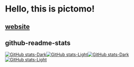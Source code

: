 # Hello, this is pictomo!

## [website](https://pictomo.github.io)

## github-readme-stats

[![GitHub stats-Dark](https://github-readme-stats.vercel.app/api?username=pictomo&show_icons=true&theme=jolly#gh-dark-mode-only)](https://github.com/anuraghazra/github-readme-stats#gh-dark-mode-only)[![GitHub stats-Light](https://github-readme-stats.vercel.app/api?username=pictomo&show_icons=true&theme=buefy#gh-light-mode-only)](https://github.com/anuraghazra/github-readme-stats#gh-light-mode-only)[![GitHub stats-Dark](https://github-readme-stats.vercel.app/api/top-langs/?username=pictomo&layout=pie&langs_count=8&theme=jolly#gh-dark-mode-only)](https://github.com/anuraghazra/github-readme-stats#gh-dark-mode-only)[![GitHub stats-Light](https://github-readme-stats.vercel.app/api/top-langs/?username=pictomo&layout=pie&langs_count=8&theme=buefy#gh-light-mode-only)](https://github.com/anuraghazra/github-readme-stats#gh-light-mode-only)
